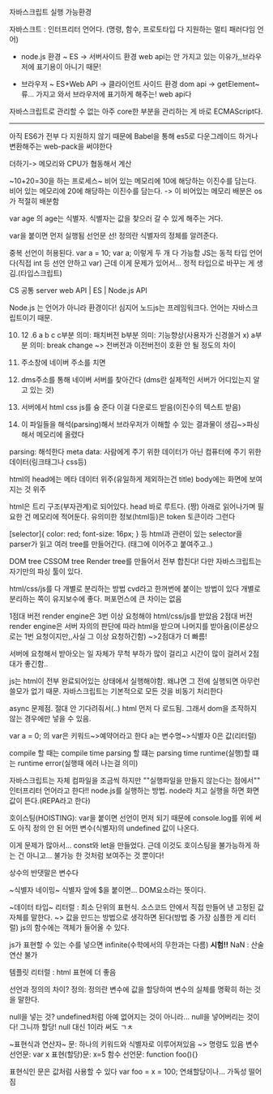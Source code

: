 자바스크립트 실행 가능환경

자바스크트 : 인터프리터 언어다. (명령, 함수, 프로토타입 다 지원하는 멀티 패러다임 언어) 

- node.js 환경  ~ ES -> 서버사이드 환경 
    web api는 안 가지고 있는 이유가,,브라우저에 표기용이 아니기 때문!


- 브라우저  ~ ES+Web API -> 클라이언트 사이드 환경
    dom api -> getElement~류... 가지고 와서 브라우저에 표기하게 해주는! web api다

자바스크립트로 관리할 수 없는 아주 core한 부분을 관리하는 게 바로 ECMAScript다. 

-----------------------------

아직 ES6가 전부 다 지원하지 않기 때문에 Babel을 통해 es5로 다운그레이드 하거나 변환해주는 web-pack을 써야한다

더하기-> 메모리와 CPU가 협동해서 계산

~10+20=30을 하는 프로세스~
비어 있는 메모리에 10에 해당하는 이진수를 담는다. 
비어 있는 메모리에 20에 해당하는 이진수를 담는다.
  -> 이 비어있는 메모리 배분은 os가 적절히 배분함

var age 의 age는 식별자. 식별자는 값을 찾으러 갈 수 있게 해주는 거다.

var을 붙이면 먼저 실행됨 선언문 선! 정의란 식별자의 정체를 알려준다.

중복 선언이 허용된다.
var a = 10;
var a; 
이렇게 두 개 다 가능함
JS는 동적 타입 언어다(직접 int 등 선언 안하고 var) 근데 이게 문제가 있어서... 정적 타입으로 바꾸는 게 생김.(타입스크립트)

CS              공통            server
web API    |   ES  |    Node.js API

Node.js 는 언어가 아니라 환경이다! 
심지어 노드js는 프레임워크다. 언어는 자바스크립트이기 때문.

10. 12 .6
 a   b   c
c부분 의미: 패치버전
b부분 의미: 기능향상(사용자가 신경쓸거 x)
a부분 의미: break change ~> 전버전과 이전버전이 호환 안 될 정도의 차이


1. 주소창에 네이버 주소를 치면
2. dms주소를 통해 네이버 서버를 찾아간다 (dms란 실제적인 서버가 어디있는지 알고 있는 것)
3. 서버에서 html css js를 슝 준다 이걸 다운로드 받음(이진수의 텍스트 받음)
4. 이 파일들을 해석(parsing)해서 브라우저가 이해할 수 있는 결과물이 생김~>파싱해서 메모리에 올렸다

parsing: 해석한다
meta data: 사람에게 주기 위한 데이터가 아닌 컴퓨터에 주기 위한 데이터(링크태그나 css등)

html의 
head에는 메타 데이터 위주(유일하게 제외하는건 title)
body에는 화면에 보여지는 것 위주

html은 트리 구조(부자관계)로 되어있다. head 바로 루트다. (짱)
아래로 읽어나가며 필요한 건 메모리에 적어둔다.
유의미한 정보(html등)은 token 토큰이라 그런다

[selector]{
color: red;
font-size: 16px;
}
등 html과 관련이 있는 selector을 parser가 읽고 여러 tree를 만들어간다. (태그에 이어주고 붙여주고..) 

DOM tree 
CSSOM tree
Render tree를 만들어서 전부 합친다!
다만 자바스크립트는 자기만의 파싱 툴이 있다. 

html/css/js를 다 개별로 분리하는 방법
cvd라고 한꺼번에 붙이는 방법이 있다
개별로 분리하는 쪽이 유지보수에 좋다. 퍼포먼스에 큰 차이는 없음

1점대 버전 render engine은 3번 이상 요청해야 html/css/js를 받았음
2점대 버전 render engine은 서버 자의의 판단에 따라 html을 받으며 나머지를 받아옴(이론상으로는 1번 요청이지만,,사실 그 이상 요청하긴함)
~>2점대가 더 빠름!

서버에 요청해서 받아오는 일 자체가 무척 부하가 많이 걸리고 시간이 많이 걸려서 2점대가 좋긴함..

js는 html이 전부 완료되어있는 상태에서 실행해야함. 왜냐면 그 전에 실행되면 아무런 쓸모가 없기 때문. 자바스크립트는 기본적으로 모든 것을 비동기 처리한다

async 문제점. 절대 안 기다려줘서(..) html 먼저 다 로드됨. 그래서 dom을 조작하지 않는 경우에만 넣을 수 있음.


var a = 0;
의 var은 키워드~>예약어라고 한다
a는 변수명~>식별자
0은 값(리터럴)

compile 할 때는 compile time
parsing 할 떄는 parsing time
runtime(실행)할 떄는 runtime error(실행때 에러 나는걸 의미)

자바스크립트는 자체 컴파일을 조금씩 하지만 ""실행파일을 만들지 않는다는 점에서"" 인터프리터 언어라고 한다!!
node.js를 실행하는 방법. node라 치고 실행을 하면 화면값이 뜬다.(REPA라고 한다)

호이스팅(HOISTING):
var을 붙이면 선언이 먼저 되기 때문에 console.log를 위에 써도 아직 정의 안 된 어떤 변수(식별자)의 undefined 값이 나온다.

이게 문제가 많아서... const와 let을 만들었다. 근데 이것도 호이스팅을 불가능하게 하는 건 아니고... 불가능 한 것처럼 보여주는 것 뿐이다!

상수의 반댓말은 변수다

~식별자 네이밍~
식별자 앞에 $을 붙이면... DOM요소라는 뜻이다. 


~데이터 타입~
리터럴 : 최소 단위의 표현식. 소스코드 안에서 직접 만들어 낸 고정된 값 자체를 말한다. ~> 값을 만드는 방법으로 생각하면 된다(방법 중 가장 심플한 게 리터럴)
js의 함수에는 객체가 들어올 수 있다. 

js가 표현할 수 있는 수를 넣으면 infinite(수학에서의 무한과는 다름)
**시험!!** NaN : 산술 연산 불가

템플릿 리터럴 : html 표현에 더 좋음

선언과 정의의 차이?
정의: 정의란 변수에 값을 할당하여 변수의 실체를 명확히 하는 것을 말한다.

null을 넣는 것? undefined처럼 아예  없어지는 것이 아니라... null을 넣어버리는 것이다! 그니까 할당! null 대신 1이라 써도 ㄱㅊ

~표현식과 연산자~
문: 하나의 키워드와 식별자로 이루어져있음 ~> 명령도 있음
변수 선언문: var x
표현(할당)문: x=5
함수 선언문: function foo(){}

표현식인 문은 값처럼 사용할 수 있다
var foo = x = 100;
연쇄할당이나... 가독성 떨어짐
